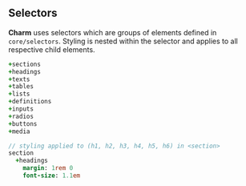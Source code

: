 ## Selectors

__Charm__ uses selectors which are groups of elements defined in `core/selectors`. Styling is nested within the selector and applies to all respective child elements.

```sass
+sections
+headings
+texts
+tables
+lists
+definitions
+inputs
+radios
+buttons
+media

// styling applied to (h1, h2, h3, h4, h5, h6) in <section>
section
  +headings
    margin: 1rem 0
    font-size: 1.1em
```
